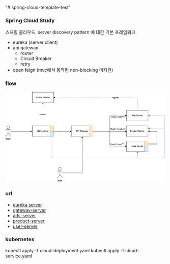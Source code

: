 "# spring-cloud-template-test" 

### Spring Cloud Study
스프링 클라우드, server discovery pattern 에 대한 기본 프레임워크 

 - eureka (server client)
 - api gateway
   - router 
   - Circuit Breaker
   - retry
 - open feign (mvc에서 동작됨 non-blocking 미지원) 


### flow
![이미지](./document/쿠버네티스%20spring%20cloud(boot)%20예제.drawio.png)

### url 
- [eureka server](http:/127.0.0.1:8761)
- [gateway-server](http://127.0.0.1:8080)
- [ads-server](http:/127.0.0.1:8082)
- [product-server](http://127.0.0.1:8083)
- [user-server](http:/127.0.0.1:8084)


### kubernetes

kubectl apply -f cloud-deployment.yaml
kubectl apply -f cloud-service.yaml
